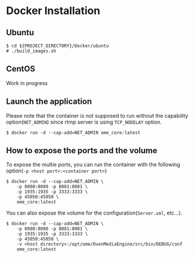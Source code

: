 # Docker Installation

## Ubuntu

    $ cd ${PROJECT_DIRECTORY}/Docker/ubuntu
    # ./build_images.sh

## CentOS

Work in progress

## Launch the application

Please note that the container is not supposed to run without the capability option(`NET_ADMIN`) since rtmp server is using `TCP_NODELAY` option.

    $ docker run -d --cap-add=NET_ADMIN ome_core:latest

## How to expose the ports and the volume

To expose the multie ports, you can run the container with the following option(`-p <host port>:<container port>`)

    $ docker run -d --cap-add=NET_ADMIN \
        -p 8080:8080 -p 8081:8081 \
        -p 1935:1935 -p 3333:3333 \
        -p 45050:45050 \
        ome_core:latest

You can also expose the volume for the configuration(`Server.xml`, etc...).

    $ docker run -d --cap-add=NET_ADMIN \
        -p 8080:8080 -p 8081:8081 \
        -p 1935:1935 -p 3333:3333 \
        -p 45050:45050 \
        -v <host directory>:/opt/ome/OvenMediaEngine/src/bin/DEBUG/conf
        ome_core:latest